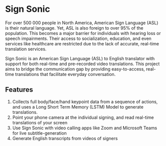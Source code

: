 # Sign Sonic

For over 500 000 people in North America, American Sign Language (ASL) is their natural language. Yet, ASL is also foreign to over 95% of the population. This becomes a major barrier for individuals with hearing loss or speech impairments. Their access to socialization, education, and even services like healthcare are restricted due to the lack of accurate, real-time translation services.

Sign Sonic is an American Sign Language (ASL) to English translator with support for both real-time and pre-recorded video translations. This project aims to bridge the communication gap by providing easy-to-access, real-time translations that facilitate everyday conversation.

## Features
1. Collects full body/face/hand keypoint data from a sequence of actions, and uses a Long Short Term Memory (LSTM) Model to generate translations.
2. Point your phone camera at the individual signing, and read real-time translations of your screen
3. Use Sign Sonic with video calling apps like Zoom and Microsoft Teams for live subtitle-generation
4. Generate English transcripts from videos of signers 
